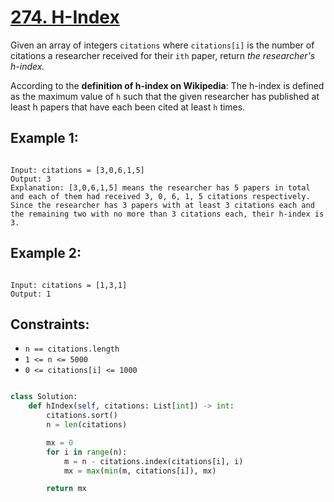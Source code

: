 # [274. H-Index](https://leetcode.com/problems/h-index/description/?envType=study-plan-v2&envId=top-interview-150)

Given an array of integers `citations` where `citations[i]` is the number of citations a researcher received for their `ith` paper, return _the researcher's h-index._

According to the **definition of h-index on Wikipedia**: The h-index is defined as the maximum value of `h` such that the given researcher has published at least h papers that have each been cited at least `h` times.

## Example 1:

```

Input: citations = [3,0,6,1,5]
Output: 3
Explanation: [3,0,6,1,5] means the researcher has 5 papers in total and each of them had received 3, 0, 6, 1, 5 citations respectively.
Since the researcher has 3 papers with at least 3 citations each and the remaining two with no more than 3 citations each, their h-index is 3.
```

## Example 2:

```

Input: citations = [1,3,1]
Output: 1

```

## Constraints:

- `n == citations.length`
- `1 <= n <= 5000`
- `0 <= citations[i] <= 1000`

```python

class Solution:
    def hIndex(self, citations: List[int]) -> int:
        citations.sort()
        n = len(citations)

        mx = 0
        for i in range(n):
            m = n - citations.index(citations[i], i)
            mx = max(min(m, citations[i]), mx)

        return mx


```
